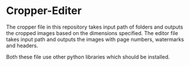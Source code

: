 # Cropper-Editer
The cropper file in this repository takes input path of folders and outputs the cropped images based on the dimensions specified.
The editor file takes input path and outputs the images with page numbers, watermarks and headers.

Both these file use other python libraries which should be installed.
